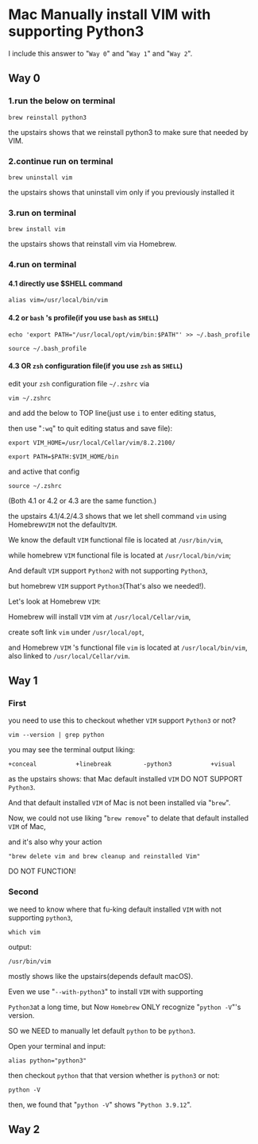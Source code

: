 # Mac Manually install VIM with supporting Python3

I include this answer to "`Way 0`" and "`Way 1`" and "`Way 2`".

## Way 0

### 1.run the below on terminal

    brew reinstall python3

the upstairs shows that we reinstall python3 to make sure that needed by VIM.

### 2.continue run on terminal

    brew uninstall vim

the upstairs shows that uninstall vim only if you previously installed it

### 3.run on terminal

    brew install vim

the upstairs shows that reinstall vim via Homebrew.

### 4.run on terminal

#### 4.1 directly use $SHELL command

    alias vim=/usr/local/bin/vim

#### 4.2 or `bash` 's profile(if you use `bash` as `SHELL`)

    echo 'export PATH="/usr/local/opt/vim/bin:$PATH"' >> ~/.bash_profile

    source ~/.bash_profile

#### 4.3 OR `zsh` configuration file(if  you use `zsh` as `SHELL`)

edit your `zsh` configuration file `~/.zshrc` via

    vim ~/.zshrc

and add the below to TOP line(just use `i` to enter editing status,

then use "`:wq`" to quit editing status and save file):

    export VIM_HOME=/usr/local/Cellar/vim/8.2.2100/

    export PATH=$PATH:$VIM_HOME/bin

and active that config

    source ~/.zshrc

(Both 4.1 or 4.2 or 4.3 are the same function.)

the upstairs 4.1/4.2/4.3 shows that we let shell command `vim` using Homebrew`VIM` not the default`VIM`.

We know the default `VIM` functional file is located at `/usr/bin/vim`,

while homebrew `VIM` functional file is located at `/usr/local/bin/vim`;

And default `VIM` support `Python2` with not supporting `Python3`,

but homebrew `VIM` support `Python3`(That's also we needed!).

Let's look at Homebrew `VIM`:

Homebrew will install `VIM` vim  at `/usr/local/Cellar/vim`,

create soft link `vim` under `/usr/local/opt`,

and Homebrew `VIM` 's functional file `vim` is located at `/usr/local/bin/vim`, also linked to `/usr/local/Cellar/vim`.

## Way 1

### First

you need to use this to checkout whether `VIM` support `Python3` or not?

    vim --version | grep python

you may see the terminal output liking:

    +conceal           +linebreak         -python3           +visual

as the upstairs shows: that Mac default installed `VIM` DO NOT SUPPORT `Python3`.

And that default installed `VIM` of Mac is not been installed via "`brew`".

Now, we could not use liking "`brew remove`" to delate that default installed `VIM` of Mac,

and it's also why your action

    "brew delete vim and brew cleanup and reinstalled Vim"

DO NOT FUNCTION!

### Second

we need to know where that fu-king default installed `VIM` with not supporting `python3`,

    which vim

output:

    /usr/bin/vim

mostly shows like the upstairs(depends default macOS).

Even we use "`--with-python3`" to install `VIM` with supporting

`Python3`at a long time, but Now `Homebrew` ONLY recognize "`python -V`"'s version.

SO we NEED to manually let default `python` to be `python3`.

Open your terminal and input:

    alias python="python3"

then checkout `python` that that version whether is `python3` or not:

    python -V

then, we found that "`python -V`" shows "`Python 3.9.12`".

## Way 2
